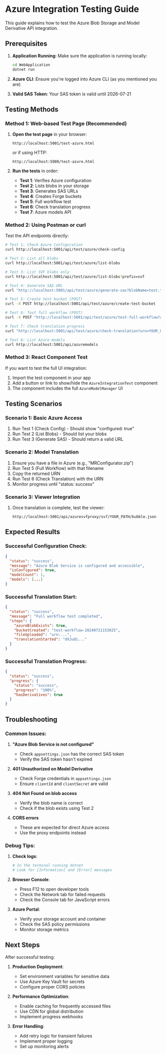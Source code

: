 # Azure Integration Testing Guide

This guide explains how to test the Azure Blob Storage and Model Derivative API integration.

## Prerequisites

1. **Application Running**: Make sure the application is running locally:
   ```bash
   cd WebApplication
   dotnet run
   ```

2. **Azure CLI**: Ensure you're logged into Azure CLI (as you mentioned you are)

3. **Valid SAS Token**: Your SAS token is valid until 2026-07-21

## Testing Methods

### Method 1: Web-based Test Page (Recommended)

1. **Open the test page** in your browser:
   ```
   http://localhost:5001/test-azure.html
   ```
   or if using HTTP:
   ```
   http://localhost:5000/test-azure.html
   ```

2. **Run the tests** in order:
   - **Test 1**: Verifies Azure configuration
   - **Test 2**: Lists blobs in your storage
   - **Test 3**: Generates SAS URLs
   - **Test 4**: Creates Forge buckets
   - **Test 5**: Full workflow test
   - **Test 6**: Check translation progress
   - **Test 7**: Azure models API

### Method 2: Using Postman or curl

Test the API endpoints directly:

```bash
# Test 1: Check Azure Configuration
curl http://localhost:5001/api/test/azure/check-config

# Test 2: List all blobs
curl http://localhost:5001/api/test/azure/list-blobs

# Test 3: List SVF blobs only
curl http://localhost:5001/api/test/azure/list-blobs?prefix=svf

# Test 4: Generate SAS URL
curl "http://localhost:5001/api/test/azure/generate-sas?blobName=test.txt"

# Test 5: Create test bucket (POST)
curl -X POST http://localhost:5001/api/test/azure/create-test-bucket

# Test 6: Test full workflow (POST)
curl -X POST "http://localhost:5001/api/test/azure/test-full-workflow?azureBlobName=MRConfigurator.zip"

# Test 7: Check translation progress
curl "http://localhost:5001/api/test/azure/check-translation?urn=YOUR_URN_HERE"

# Test 8: List Azure models
curl http://localhost:5001/api/azuremodels
```

### Method 3: React Component Test

If you want to test the full UI integration:

1. Import the test component in your app
2. Add a button or link to show/hide the `AzureIntegrationTest` component
3. The component includes the full `AzureModelManager` UI

## Testing Scenarios

### Scenario 1: Basic Azure Access
1. Run Test 1 (Check Config) - Should show "configured: true"
2. Run Test 2 (List Blobs) - Should list your blobs
3. Run Test 3 (Generate SAS) - Should return a valid URL

### Scenario 2: Model Translation
1. Ensure you have a file in Azure (e.g., "MRConfigurator.zip")
2. Run Test 5 (Full Workflow) with that filename
3. Copy the returned URN
4. Run Test 6 (Check Translation) with the URN
5. Monitor progress until "status: success"

### Scenario 3: Viewer Integration
1. Once translation is complete, test the viewer:
   ```
   http://localhost:5001/api/azuresvfproxy/svf/YOUR_PATH/bubble.json
   ```

## Expected Results

### Successful Configuration Check:
```json
{
  "status": "success",
  "message": "Azure Blob Service is configured and accessible",
  "isConfigured": true,
  "modelCount": 1,
  "models": [...]
}
```

### Successful Translation Start:
```json
{
  "status": "success",
  "message": "Full workflow test completed",
  "steps": {
    "azureBlobExists": true,
    "bucketCreated": "test-workflow-20240721153025",
    "fileUploaded": "urn:...",
    "translationStarted": "dXJuOi..."
  }
}
```

### Successful Translation Progress:
```json
{
  "status": "success",
  "progress": {
    "status": "success",
    "progress": "100%",
    "hasDerivatives": true
  }
}
```

## Troubleshooting

### Common Issues:

1. **"Azure Blob Service is not configured"**
   - Check `appsettings.json` has the correct SAS token
   - Verify the SAS token hasn't expired

2. **401 Unauthorized on Model Derivative**
   - Check Forge credentials in `appsettings.json`
   - Ensure `clientId` and `clientSecret` are valid

3. **404 Not Found on blob access**
   - Verify the blob name is correct
   - Check if the blob exists using Test 2

4. **CORS errors**
   - These are expected for direct Azure access
   - Use the proxy endpoints instead

### Debug Tips:

1. **Check logs**: 
   ```bash
   # In the terminal running dotnet
   # Look for [Information] and [Error] messages
   ```

2. **Browser Console**: 
   - Press F12 to open developer tools
   - Check the Network tab for failed requests
   - Check the Console tab for JavaScript errors

3. **Azure Portal**:
   - Verify your storage account and container
   - Check the SAS policy permissions
   - Monitor storage metrics

## Next Steps

After successful testing:

1. **Production Deployment**:
   - Set environment variables for sensitive data
   - Use Azure Key Vault for secrets
   - Configure proper CORS policies

2. **Performance Optimization**:
   - Enable caching for frequently accessed files
   - Use CDN for global distribution
   - Implement progress webhooks

3. **Error Handling**:
   - Add retry logic for transient failures
   - Implement proper logging
   - Set up monitoring alerts